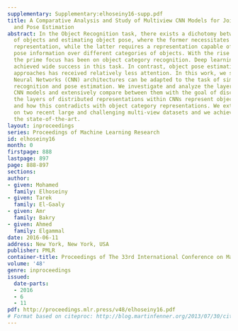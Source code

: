 ```yaml
---
supplementary: Supplementary:elhoseiny16-supp.pdf
title: A Comparative Analysis and Study of Multiview CNN Models for Joint Object Categorization
  and Pose Estimation
abstract: In the Object Recognition task, there exists a dichotomy between the categorization
  of objects and estimating object pose, where the former necessitates a view-invariant
  representation, while the latter requires a representation capable of capturing
  pose information over different categories of objects. With the rise of deep architectures,
  the prime focus has been on object category recognition. Deep learning methods have
  achieved wide success in this task. In contrast, object pose estimation using these
  approaches has received relatively less attention. In this work, we study how Convolutional
  Neural Networks (CNN) architectures can be adapted to the task of simultaneous object
  recognition and pose estimation. We investigate and analyze the layers of various
  CNN models and extensively compare between them with the goal of discovering how
  the layers of distributed representations within CNNs represent object pose information
  and how this contradicts with object category representations. We extensively experiment
  on two recent large and challenging multi-view datasets and we achieve better than
  the state-of-the-art.
layout: inproceedings
series: Proceedings of Machine Learning Research
id: elhoseiny16
month: 0
firstpage: 888
lastpage: 897
page: 888-897
sections: 
author:
- given: Mohamed
  family: Elhoseiny
- given: Tarek
  family: El-Gaaly
- given: Amr
  family: Bakry
- given: Ahmed
  family: Elgammal
date: 2016-06-11
address: New York, New York, USA
publisher: PMLR
container-title: Proceedings of The 33rd International Conference on Machine Learning
volume: '48'
genre: inproceedings
issued:
  date-parts:
  - 2016
  - 6
  - 11
pdf: http://proceedings.mlr.press/v48/elhoseiny16.pdf
# Format based on citeproc: http://blog.martinfenner.org/2013/07/30/citeproc-yaml-for-bibliographies/
---
```

